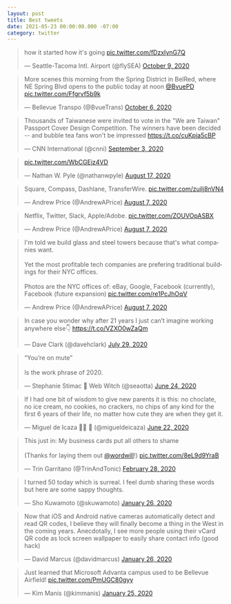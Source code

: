 ```yaml
---
layout: post
title: Best tweets
date: 2021-05-23 00:00:00.000 -07:00
category: twitter
---
```


<script async src="https://platform.twitter.com/widgets.js" charset="utf-8"></script>

<blockquote class="twitter-tweet" data-conversation="none"><p lang="en" dir="ltr">how it started                      how it&#39;s going <a href="https://t.co/fDzxIynG7Q">pic.twitter.com/fDzxIynG7Q</a></p>&mdash; Seattle-Tacoma Intl. Airport (@flySEA) <a href="https://twitter.com/flySEA/status/1314604750000668672?ref_src=twsrc%5Etfw">October 9, 2020</a></blockquote>
<blockquote class="twitter-tweet" data-conversation="none"><p lang="en" dir="ltr">More scenes this morning from the Spring District in BelRed, where NE Spring Blvd opens to the public today at noon <a href="https://twitter.com/BvuePD?ref_src=twsrc%5Etfw">@BvuePD</a> <a href="https://t.co/Ffgrvf5b9k">pic.twitter.com/Ffgrvf5b9k</a></p>&mdash; Bellevue Transpo (@BvueTrans) <a href="https://twitter.com/BvueTrans/status/1313502938971557888?ref_src=twsrc%5Etfw">October 6, 2020</a></blockquote>
<blockquote class="twitter-tweet" data-conversation="none"><p lang="en" dir="ltr">Thousands of Taiwanese were invited to vote in the &quot;We are Taiwan&quot; Passport Cover Design Competition. The winners have been decided -- and bubble tea fans won&#39;t be impressed <a href="https://t.co/cuKpia5cBP">https://t.co/cuKpia5cBP</a></p>&mdash; CNN International (@cnni) <a href="https://twitter.com/cnni/status/1301369612790116352?ref_src=twsrc%5Etfw">September 3, 2020</a></blockquote>
<blockquote class="twitter-tweet" data-conversation="none"><p lang="und" dir="ltr"><a href="https://t.co/WbCGEjz4VD">pic.twitter.com/WbCGEjz4VD</a></p>&mdash; Nathan W. Pyle (@nathanwpyle) <a href="https://twitter.com/nathanwpyle/status/1295469918654259202?ref_src=twsrc%5Etfw">August 17, 2020</a></blockquote>
<blockquote class="twitter-tweet" data-conversation="none"><p lang="de" dir="ltr">Square, Compass, Dashlane, TransferWire. <a href="https://t.co/zuilj8nVN4">pic.twitter.com/zuilj8nVN4</a></p>&mdash; Andrew Price (@AndrewAPrice) <a href="https://twitter.com/AndrewAPrice/status/1291749302428106753?ref_src=twsrc%5Etfw">August 7, 2020</a></blockquote>
<blockquote class="twitter-tweet" data-conversation="none"><p lang="en" dir="ltr">Netflix, Twitter, Slack, Apple/Adobe. <a href="https://t.co/ZOUVOpASBX">pic.twitter.com/ZOUVOpASBX</a></p>&mdash; Andrew Price (@AndrewAPrice) <a href="https://twitter.com/AndrewAPrice/status/1291748569511268355?ref_src=twsrc%5Etfw">August 7, 2020</a></blockquote>
<blockquote class="twitter-tweet" data-conversation="none"><p lang="en" dir="ltr">I&#39;m told we build glass and steel towers because that&#39;s what companies want.<br><br>Yet the most profitable tech companies are prefering traditional buildings for their NYC offices.<br><br>Photos are the NYC offices of: eBay, Google, Facebook (currently), Facebook (future expansion) <a href="https://t.co/re1PcJhOqV">pic.twitter.com/re1PcJhOqV</a></p>&mdash; Andrew Price (@AndrewAPrice) <a href="https://twitter.com/AndrewAPrice/status/1291746508904292354?ref_src=twsrc%5Etfw">August 7, 2020</a></blockquote>
<blockquote class="twitter-tweet" data-conversation="none"><p lang="en" dir="ltr">In case you wonder why after 21 years I just can’t imagine working anywhere else👇 <a href="https://t.co/VZXO0wZaQm">https://t.co/VZXO0wZaQm</a></p>&mdash; Dave Clark (@davehclark) <a href="https://twitter.com/davehclark/status/1288269845281165312?ref_src=twsrc%5Etfw">July 29, 2020</a></blockquote>
<blockquote class="twitter-tweet" data-conversation="none"><p lang="en" dir="ltr">“You’re on mute” <br><br>Is the work phrase of 2020.</p>&mdash; Stephanie Stimac 🔮 Web Witch (@seaotta) <a href="https://twitter.com/seaotta/status/1275814234023055366?ref_src=twsrc%5Etfw">June 24, 2020</a></blockquote>
<blockquote class="twitter-tweet" data-conversation="none"><p lang="en" dir="ltr">If I had one bit of wisdom to give new parents it is this: no choclate, no ice cream, no cookies, no crackers, no chips of any kind for the first 6 years of their life, no matter how cute they are when they get it.</p>&mdash; Miguel de Icaza 💉💉 🎉 (@migueldeicaza) <a href="https://twitter.com/migueldeicaza/status/1275071224389894147?ref_src=twsrc%5Etfw">June 22, 2020</a></blockquote>
<blockquote class="twitter-tweet" data-conversation="none"><p lang="en" dir="ltr">This just in: My business cards put all others to shame<br><br>(Thanks for laying them out <a href="https://twitter.com/wordwill?ref_src=twsrc%5Etfw">@wordwill</a>!) <a href="https://t.co/8eL9d9YraB">pic.twitter.com/8eL9d9YraB</a></p>&mdash; Trin Garritano (@TrinAndTonic) <a href="https://twitter.com/TrinAndTonic/status/1233495433684692997?ref_src=twsrc%5Etfw">February 28, 2020</a></blockquote>
<blockquote class="twitter-tweet" data-conversation="none"><p lang="en" dir="ltr">I turned 50 today which is surreal. I feel dumb sharing these words but here are some sappy thoughts.</p>&mdash; Sho Kuwamoto (@skuwamoto) <a href="https://twitter.com/skuwamoto/status/1221335834919493632?ref_src=twsrc%5Etfw">January 26, 2020</a></blockquote>
<blockquote class="twitter-tweet" data-conversation="none"><p lang="en" dir="ltr">Now that iOS and Android native cameras automatically detect and read QR codes, I believe they will finally become a thing in the West in the coming years. Anecdotally, I see more people using their vCard QR code as lock screen wallpaper to easily share contact info (good hack)</p>&mdash; David Marcus (@davidmarcus) <a href="https://twitter.com/davidmarcus/status/1221459733837516800?ref_src=twsrc%5Etfw">January 26, 2020</a></blockquote>
<blockquote class="twitter-tweet" data-conversation="none"><p lang="en" dir="ltr">Just learned that Microsoft Advanta campus used to be Bellevue Airfield! <a href="https://t.co/PmUGC80gyy">pic.twitter.com/PmUGC80gyy</a></p>&mdash; Kim Manis (@kimmanis) <a href="https://twitter.com/kimmanis/status/1221190128984457216?ref_src=twsrc%5Etfw">January 25, 2020</a></blockquote>
